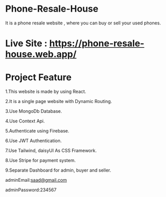 # Phone-Resale-House
It is a phone resale website , where you can buy or sell your used phones.

# Live Site : https://phone-resale-house.web.app/

# Project Feature
1.This website is made by using React.

2.It is a single page website with Dynamic Routing.

3.Use MongoDb Database.

4.Use Context Api.

5.Authenticate using Firebase.

6.Use JWT Authentication.

7.Use Tailwind, daisyUI As CSS Framework.

8.Use Stripe for payment system.

9.Separate Dashboard for admin, buyer and seller.

adminEmail:saad@gmail.com

adminPassword:234567